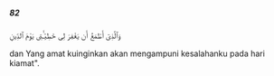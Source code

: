 ##### 82

<span class="ayah">وَٱلَّذِىٓ أَطْمَعُ أَن يَغْفِرَ لِى خَطِيٓـَٔتِى يَوْمَ ٱلدِّينِ</span>

<span class="ayah_translation">dan Yang amat kuinginkan akan mengampuni kesalahanku pada hari kiamat".</span>
